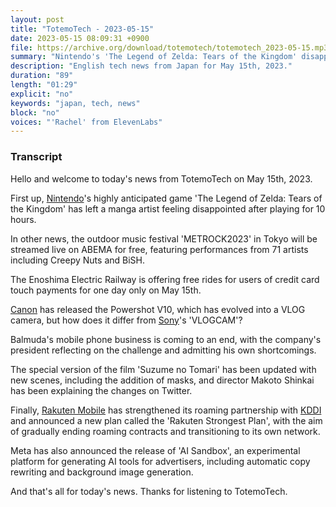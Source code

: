 ```yaml
---
layout: post
title: "TotemoTech - 2023-05-15"
date: 2023-05-15 08:09:31 +0900
file: https://archive.org/download/totemotech/totemotech_2023-05-15.mp3
summary: "Nintendo's 'The Legend of Zelda: Tears of the Kingdom' disappoints manga artist after 10 hours of gameplay, Outdoor music festival 'METROCK2023' in Tokyo to be streamed live on ABEMA for free, featuring 71 artists, & more…"
description: "English tech news from Japan for May 15th, 2023."
duration: "89"
length: "01:29"
explicit: "no"
keywords: "japan, tech, news"
block: "no"
voices: "'Rachel' from ElevenLabs"
---
```


### Transcript

Hello and welcome to today's news from TotemoTech on May 15th, 2023.

First up, [Nintendo](/companies/nintendo)'s highly anticipated game 'The Legend of Zelda: Tears of the Kingdom' has left a manga artist feeling disappointed after playing for 10 hours.

In other news, the outdoor music festival 'METROCK2023' in Tokyo will be streamed live on ABEMA for free, featuring performances from 71 artists including Creepy Nuts and BiSH.

The Enoshima Electric Railway is offering free rides for users of credit card touch payments for one day only on May 15th.

[Canon](/companies/canon) has released the Powershot V10, which has evolved into a VLOG camera, but how does it differ from [Sony](/companies/sony)'s 'VLOGCAM'?

Balmuda's mobile phone business is coming to an end, with the company's president reflecting on the challenge and admitting his own shortcomings.

The special version of the film 'Suzume no Tomari' has been updated with new scenes, including the addition of masks, and director Makoto Shinkai has been explaining the changes on Twitter.

Finally, [Rakuten Mobile](/companies/rakuten-mobile) has strengthened its roaming partnership with [KDDI](/companies/kddi) and announced a new plan called the 'Rakuten Strongest Plan', with the aim of gradually ending roaming contracts and transitioning to its own network.

Meta has also announced the release of 'AI Sandbox', an experimental platform for generating AI tools for advertisers, including automatic copy rewriting and background image generation.

And that's all for today's news. Thanks for listening to TotemoTech.
